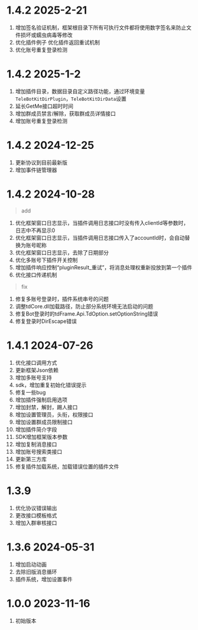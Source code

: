# 1.4.2 2025-2-21
1. 增加签名验证机制，框架根目录下所有可执行文件都将使用数字签名来防止文件损坏或蠕虫病毒等修改
2. 优化插件例子 优化插件返回重试机制
3. 优化账号重复登录检测

# 1.4.2 2025-1-2
1. 增加插件目录，数据目录自定义路径功能，通过环境变量`TeleBotKitDirPlugin`，`TeleBotKitDirData`设置
2. 延长GetMe接口超时时间
3. 增加群成员禁言/解除，获取群成员详情接口
4. 增加账号重复登录检测

# 1.4.2 2024-12-25
1. 更新协议到目前最新版
2. 增加事件链管理器

# 1.4.2 2024-10-28
> add  
1. 优化框架窗口日志显示，当插件调用日志接口时没有传入clientId等参数时，日志中不再显示0
2. 优化框架窗口日志显示，当插件调用日志接口传入了accountId时，会自动替换为账号昵称
3. 优化框架窗口日志显示，去除了日期部分
4. 优化多账号下插件开关控制
5. 增加插件响应控制“pluginResult_重试”，将消息处理权重新投放到第一个插件
6. 优化接口传递机制

> fix  
1. 修复多账号登录时，插件系统串号的问题
2. 调整tdCore.dll加载路径，防止部分系统环境无法启动的问题
3. 修复Bot登录时的tdFrame.Api.TdOption.setOptionString错误
4. 修复登录时DirEscape错误


# 1.4.1 2024-07-26
1. 优化接口调用方式
2. 更新框架Json依赖
3. 增加多账号支持
4. sdk，增加重复初始化错误提示
5. 修复一些bug
6. 增加插件强制启用选项
7. 增加封禁，解封，踢人接口
8. 增加设置管理员，头衔，权限接口
9. 增加设置群成员限制接口
10. 增加插件简介字段
11. SDK增加框架版本参数
12. 增加复制消息接口 
13. 增加账号搜索类接口
14. 更新第三方库
15. 修复插件加载系统，加载错误位置的插件文件

# 1.3.9
1. 优化协议错误输出
2. 更改接口模板格式
3. 增加入群审核接口

# 1.3.6 2024-05-31
1. 增加启动动画
2. 去除旧版消息循环
3. 插件系统，增加设置事件

# 1.0.0 2023-11-16
1. 初始版本
